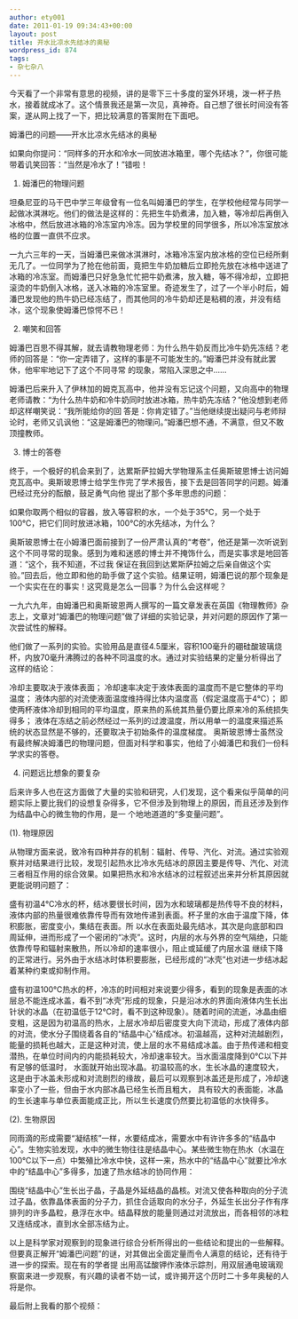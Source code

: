 ```yaml
---
author: ety001
date: 2011-01-19 09:34:43+00:00
layout: post
title: 开水比凉水先结冰的奥秘
wordpress_id: 874
tags:
- 杂七杂八
---
```


今天看了一个非常有意思的视频，讲的是零下三十多度的室外环境，泼一杯子热水，接着就成冰了。这个情景我还是第一次见，真神奇。自己想了很长时间没有答案，遂从网上找了一下，把比较满意的答案附在下面吧。

姆潘巴的问题——开水比凉水先结冰的奥秘

如果向你提问：“同样多的开水和冷水一同放进冰箱里，哪个先结冰？”，你很可能带着讥笑回答：“当然是冷水了！”错啦！

1. 姆潘巴的物理问题

坦桑尼亚的马干巴中学三年级曾有一位名叫姆潘巴的学生，在学校他经常与同学一起做冰淇淋吃。他们的做法是这样的：先把生牛奶煮沸，加入糖，等冷却后再倒入冰格中，然后放进冰箱的冷冻室内冷冻。因为学校里的同学很多，所以冷冻室放冰格的位置一直供不应求。

一九六三年的一天，当姆潘巴来做冰淇淋时，冰箱冷冻室内放冰格的空位已经所剩无几了。一位同学为了抢在他前面，竟把生牛奶加糖后立即抢先放在冰格中送进了冰箱的冷冻室。而姆潘巴只好急急忙忙把牛奶煮沸，放入糖，等不得冷却，立即把滚烫的牛奶倒入冰格，送入冰箱的冷冻室里。奇迹发生了，过了一个半小时后，姆潘巴发现他的热牛奶已经冻结了，而其他同的冷牛奶却还是粘稠的液，并没有结冰，这个现象使姆潘巴惊愕不已！

2. 嘲笑和回答

姆潘巴百思不得其解，就去请教物理老师：为什么热牛奶反而比冷牛奶先冻结？老师的回答是：“你一定弄错了，这样的事是不可能发生的。”姆潘巴并没有就此罢休，他牢牢地记下了这个不同寻常
的现象，常陷入深思之中……

姆潘巴后来升入了伊林加的姆克瓦高中，他并没有忘记这个问题，又向高中的物理老师请教：“为什么热牛奶和冷牛奶同时放进冰箱，热牛奶先冻结？”他没想到老师却这样嘲笑说：“我所能给你的回
答是：你肯定错了。”当他继续提出疑问与老师辩论时，老师又讥讽他：“这是姆潘巴的物理问。”姆潘巴想不通，不满意，但又不敢顶撞教师。

3. 博士的答卷

终于，一个极好的机会来到了，达累斯萨拉姆大学物理系主任奥斯玻恩博士访问姆克瓦高中。奥斯玻恩博士给学生作完了学术报告，接下去是回答同学的问题。姆潘巴经过充分的酝酿，鼓足勇气向他
提出了那个多年思虑的问题：

如果你取两个相似的容器，放入等容积的水，一个处于35℃，另一个处于100℃，把它们同时放进冰箱，100℃的水先结冰，为什么？

奥斯玻恩博士在小姆潘巴面前接到了一份严肃认真的“考卷”，他还是第一次听说到这个不同寻常的现象。感到为难和迷惑的博士并不掩饰什么，而是实事求是地回答道：“这个，我不知道，不过我
保证在我回到达累斯萨拉姆之后亲自做这个实验。”回去后，他立即和他的助手做了这个实验。结果证明，姆潘巴说的那个现象是一个实实在在的事实！这究竟是怎么一回事？为什么会这样呢？

一九六九年，由姆潘巴和奥斯玻恩两人撰写的一篇文章发表在英国《物理教师》杂志上，文章对“姆潘巴的物理问题”做了详细的实验记录，并对问题的原因作了第一次尝试性的解释。

他们做了一系列的实验。实验用品是直径4.5厘米，容积100毫升的硼硅酸玻璃烧杯，内放70毫升沸腾过的各种不同温度的水。通过对实验结果的定量分析得出了这样的结论：

冷却主要取决于液体表面；
冷却速率决定于液体表面的温度而不是它整体的平均温度；
液体内部的对流使液面温度维持得比体内温度高（假定温度高于4℃）；
即使两杯液体冷却到相同的平均温度，原来热的系统其热量仍要比原来冷的系统损失得多；
液体在冻结之前必然经过一系列的过渡温度，所以用单一的温度来描述系统的状态显然是不够的，还要取决于初始条件的温度梯度。
奥斯玻恩博士虽然没有最终解决姆潘巴的物理问题，但面对科学和事实，他给了小姆潘巴和我们一份科学求实的答卷。

4. 问题远比想象的要复杂

后来许多人也在这方面做了大量的实验和研究，人们发现，这个看来似乎简单的问题实际上要比我们的设想复杂得多，它不但涉及到物理上的原因，而且还涉及到作为结晶中心的微生物的作用，是一
个地地道道的“多变量问题”。

(1). 物理原因

从物理方面来说，致冷有四种并存的机制：辐射、传导、汽化、对流。通过实验观察并对结果进行比较，发现引起热水比冷水先结冰的原因主要是传导、汽化、对流三者相互作用的综合效果。如果把热水和冷水结冰的过程叙述出来并分析其原因就更能说明问题了：

盛有初温4℃冷水的杯，结冰要很长时间，因为水和玻璃都是热传导不良的材料，液体内部的热量很难依靠传导而有效地传递到表面。杯子里的水由于温度下降，体积膨胀，密度变小，集结在表面。所
以水在表面处最先结冰，其次是向底部和四周延伸，进而形成了一个密闭的“冰壳”。这时，内层的水与外界的空气隔绝，只能依靠传导和辐射来散热，所以冷却的速率很小，阻止或延缓了内层水温
继续下降的正常进行。另外由于水结冰时体积要膨胀，已经形成的“冰壳”也对进一步结冰起着某种约束或抑制作用。

盛有初温100℃热水的杯，冷冻的时间相对来说要少得多，看到的现象是表面的冰层总不能连成冰盖，看不到“冰壳”形成的现象，只是沿冰水的界面向液体内生长出针状的冰晶（在初温低于12℃时，看不到这种现象）。随着时间的流逝，冰晶由细变粗，这是因为初温高的热水，上层水冷却后密度变大向下流动，形成了液体内部的对流，使水分子围绕着各自的“结晶中心”结成冰。初温越高，这种对流越剧烈，能量的损耗也越大，正是这种对流，使上层的水不易结成冰盖。由于热传递和相变潜热，在单位时间内的内能损耗较大，冷却速率较大。当水面温度降到0℃以下并有足够的低温时，
水面就开始出现冰晶。初温较高的水，生长冰晶的速度较大，这是由于冰盖未形成和对流剧烈的缘故，最后可以观察到冰盖还是形成了，冷却速率变小了一些，但由于水内部冰晶已经生长而且粗大，
具有较大的表面能，冰晶的生长速率与单位表面能成正比，所以生长速度仍然要比初温低的水快得多。

(2). 生物原因

同雨滴的形成需要“凝结核”一样，水要结成冰，需要水中有许许多多的“结晶中心”。生物实验发现，水中的微生物往往是结晶中心。某些微生物在热水（水温在100℃以下一点）中繁殖比冷水中快，这样一来，热水中的“结晶中心”就要比冷水中的“结晶中心”多得多，加速了热水结冰的协同作用：

围绕“结晶中心”生长出子晶，子晶是外延结晶的晶核。对流又使各种取向的分子流过子晶，依靠晶体表面的分子力，抓住合适取向的水分子，外延生长出分子作有序排列的许多晶粒，悬浮在水中。结晶释放的能量则通过对流放出，而各相邻的冰粒又连结成冰，直到水全部冻结为止。

以上是科学家对观察到的现象进行综合分析所得出的一些结论和提出的一些解释。但要真正解开“姆潘巴问题”的谜，对其做出全面定量而令人满意的结论，还有待于进一步的探索。现在有的学者提
出用高锰酸钾作液体示踪剂，用双层通电玻璃观察窗来进一步观察，有兴趣的读者不妨一试，或许揭开这个历时二十多年奥秘的人将是你。

最后附上我看的那个视频：

